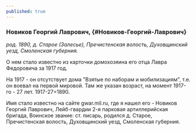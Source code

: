 ```yaml
---
published: true
---
```


### Новиков Георгий Лаврович,  {#Новиков-Георгий-Лаврович}

_род. 1890, д. Старое (Залесье), Пречистенская волость, Духовщинский уезд, Смоленская губерния._



О нем стало известно из карточки домохозяина его отца Лавра Федоровича за 1917 год.

На 1917 - он отсутствует дома "Взятые  по наборам и мобилизациям", т.е. он воевал на первой мировой. Там же указан возраст, на момент 1917-го - 27 лет. 1917-27=1890.

Имя стало известно на сайте gwar.mil.ru, где я нашел его - Новиков Георгий Лаврович, Лейб-гвардии 2-я парковая артиллерийская бригада, Воинское звание: ст. писарь, родился д. Старое, Пречистенская волость, Духовщинский уезд, Смоленская губерния.

        
